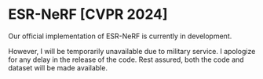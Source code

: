 # ESR-NeRF [CVPR 2024]

Our official implementation of ESR-NeRF is currently in development. 

However, I will be temporarily unavailable due to military service. 
I apologize for any delay in the release of the code. 
Rest assured, both the code and dataset will be made available.